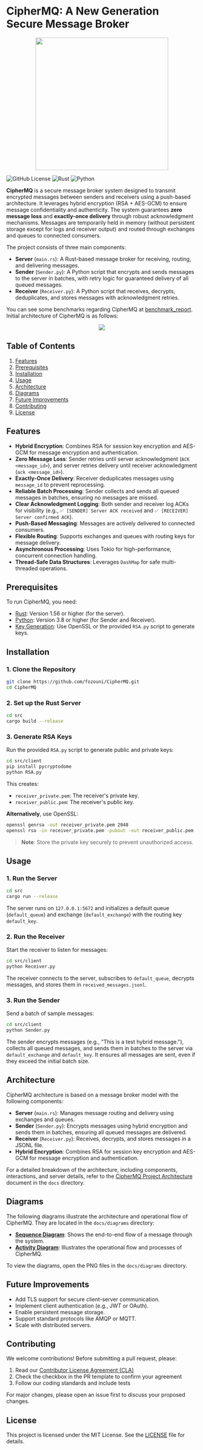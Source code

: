 # CipherMQ: A New Generation Secure Message Broker

<p align="center">
<img src="./docs/CipherMQ.jpg" width="350" height="350">
</p>

![GitHub License](https://img.shields.io/badge/license-MIT-blue.svg)
![Rust](https://img.shields.io/badge/Rust-1.56%2B-orange.svg)
![Python](https://img.shields.io/badge/Python-3.8%2B-blue.svg)

**CipherMQ** is a secure message broker system designed to transmit encrypted messages between senders and receivers using a push-based architecture. It leverages hybrid encryption (RSA + AES-GCM) to ensure message confidentiality and authenticity. The system guarantees **zero message loss** and **exactly-once delivery** through robust acknowledgment mechanisms. Messages are temporarily held in memory (without persistent storage except for logs and receiver output) and routed through exchanges and queues to connected consumers.

The project consists of three main components:
- **Server** (`main.rs`): A Rust-based message broker for receiving, routing, and delivering messages.
- **Sender** (`Sender.py`): A Python script that encrypts and sends messages to the server in batches, with retry logic for guaranteed delivery of all queued messages.
- **Receiver** (`Receiver.py`): A Python script that receives, decrypts, deduplicates, and stores messages with acknowledgment retries.

You can see some benchmarks regarding CipherMQ at [benchmark_report](Benchmarks/benchmark_report.md). Initial architecture of CipherMQ is as follows:

<p align="center">
<img src="./docs/diagrams/Diagram.png">
</p>

## Table of Contents
1. [Features](#features)
2. [Prerequisites](#prerequisites)
3. [Installation](#installation)
4. [Usage](#usage)
5. [Architecture](#architecture)
6. [Diagrams](#diagrams)
7. [Future Improvements](#future-improvements)
8. [Contributing](#contributing)
9. [License](#license)

## Features
- **Hybrid Encryption**: Combines RSA for session key encryption and AES-GCM for message encryption and authentication.
- **Zero Message Loss**: Sender retries until server acknowledgment (`ACK <message_id>`), and server retries delivery until receiver acknowledgment (`ack <message_id>`).
- **Exactly-Once Delivery**: Receiver deduplicates messages using `message_id` to prevent reprocessing.
- **Reliable Batch Processing**: Sender collects and sends all queued messages in batches, ensuring no messages are missed.
- **Clear Acknowledgment Logging**: Both sender and receiver log ACKs for visibility (e.g., `✅ [SENDER] Server ACK received` and `✅ [RECEIVER] Server confirmed ACK`).
- **Push-Based Messaging**: Messages are actively delivered to connected consumers.
- **Flexible Routing**: Supports exchanges and queues with routing keys for message delivery.
- **Asynchronous Processing**: Uses Tokio for high-performance, concurrent connection handling.
- **Thread-Safe Data Structures**: Leverages `DashMap` for safe multi-threaded operations.

## Prerequisites
To run CipherMQ, you need:
- [Rust](https://www.rust-lang.org/): Version 1.56 or higher (for the server).
- [Python](https://www.python.org/): Version 3.8 or higher (for Sender and Receiver).
- [Key Generation](https://slproweb.com/products/Win32OpenSSL.html): Use OpenSSL or the provided `RSA.py` script to generate keys.

## Installation
### 1. Clone the Repository
```bash
git clone https://github.com/fozouni/CipherMQ.git
cd CipherMQ
```
### 2. Set up the Rust Server
```bash
cd src
cargo build --release
```
### 3. Generate RSA Keys
Run the provided `RSA.py` script to generate public and private keys:
```bash
cd src/client
pip install pycryptodome
python RSA.py
```
This creates:
- `receiver_private.pem`: The receiver's private key.
- `receiver_public.pem`: The receiver's public key.

**Alternatively**, use OpenSSL:
```bash
openssl genrsa -out receiver_private.pem 2048
openssl rsa -in receiver_private.pem -pubout -out receiver_public.pem
```

> **Note**: Store the private key securely to prevent unauthorized access.

## Usage
### 1. Run the Server
```bash
cd src
cargo run --release
```
The server runs on `127.0.0.1:5672` and initializes a default queue (`default_queue`) and exchange (`default_exchange`) with the routing key `default_key`.

### 2. Run the Receiver
Start the receiver to listen for messages:
```bash
cd src/client
python Receiver.py
```
The receiver connects to the server, subscribes to `default_queue`, decrypts messages, and stores them in `received_messages.jsonl`.

### 3. Run the Sender
Send a batch of sample messages:
```bash
cd src/client
python Sender.py
```
The sender encrypts messages (e.g., "This is a test hybrid message."), collects all queued messages, and sends them in batches to the server via `default_exchange` and `default_key`. It ensures all messages are sent, even if they exceed the initial batch size.


## Architecture
CipherMQ architecture is based on a message broker model with the following components:
- **Server** (`main.rs`): Manages message routing and delivery using exchanges and queues.
- **Sender** (`Sender.py`): Encrypts messages using hybrid encryption and sends them in batches, ensuring all queued messages are delivered.
- **Receiver** (`Receiver.py`): Receives, decrypts, and stores messages in a JSONL file.
- **Hybrid Encryption**: Combines RSA for session key encryption and AES-GCM for message encryption and authentication.

For a detailed breakdown of the architecture, including components, interactions, and server details, refer to the [CipherMQ Project Architecture](docs/Project_Architecture.md) document in the `docs` directory.

## Diagrams
The following diagrams illustrate the architecture and operational flow of CipherMQ. They are located in the `docs/diagrams` directory:
- **[Sequence Diagram](docs/diagrams/Sequence_diagram.png)**: Shows the end-to-end flow of a message through the system.
- **[Activity Diagram](docs/diagrams/Activity_Diagram.png)**: Illustrates the operational flow and processes of CipherMQ.

To view the diagrams, open the PNG files in the `docs/diagrams` directory.

## Future Improvements
- Add TLS support for secure client-server communication.
- Implement client authentication (e.g., JWT or OAuth).
- Enable persistent message storage.
- Support standard protocols like AMQP or MQTT.
- Scale with distributed servers.

## Contributing

We welcome contributions! Before submitting a pull request, please:

1. Read our [Contributor License Agreement (CLA)](CLA.md)
2. Check the checkbox in the PR template to confirm your agreement
3. Follow our coding standards and include tests

For major changes, please open an issue first to discuss your proposed changes.
## License
This project is licensed under the MIT License. See the [LICENSE](LICENSE) file for details.
